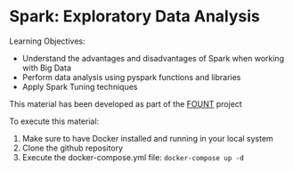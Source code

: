 # Spark: Exploratory Data Analysis

Learning Objectives:
- Understand the advantages and disadvantages of Spark when working with Big Data
- Perform data analysis using pyspark functions and libraries
- Apply Spark Tuning techniques

This material has been developed as part of the [FOUNT](https://voices.uchicago.edu/fount/) project

To execute this material:

1. Make sure to have Docker installed and running in your local system
2. Clone the github repository
3. Execute the docker-compose.yml file: `docker-compose up -d`
